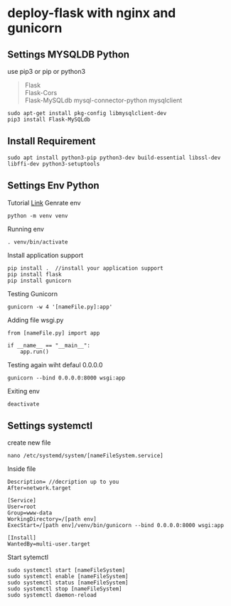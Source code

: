 # deploy-flask with nginx and gunicorn
## Settings MYSQLDB Python
use pip3 or pip or python3
> Flask                       
> Flask-Cors                  
> Flask-MySQLdb
> mysql-connector-python
> mysqlclient
```
sudo apt-get install pkg-config libmysqlclient-dev
pip3 install Flask-MySQLdb
```
## Install Requirement
```
sudo apt install python3-pip python3-dev build-essential libssl-dev libffi-dev python3-setuptools
```

## Settings Env Python
Tutorial <a href="https://flask.palletsprojects.com/en/latest/deploying/gunicorn/">Link</a>
Genrate env
```
python -m venv venv
```
Running env
```
. venv/bin/activate
```
Install application support
```
pip install .  //install your application support
pip install flask
pip install gunicorn
```
Testing Gunicorn
```
gunicorn -w 4 '[nameFile.py]:app'
```
Adding file wsgi.py
```
from [nameFile.py] import app

if __name__ == "__main__":
    app.run()
```
Testing again wiht defaul 0.0.0.0
```
gunicorn --bind 0.0.0.0:8000 wsgi:app
```
Exiting env
```
deactivate
```

## Settings systemctl
create new file
```
nano /etc/systemd/system/[nameFileSystem.service]
```
Inside file
```
Description= //decription up to you
After=network.target

[Service]
User=root
Group=www-data
WorkingDirectory=/[path env]
ExecStart=/[path env]/venv/bin/gunicorn --bind 0.0.0.0:8000 wsgi:app

[Install]
WantedBy=multi-user.target
```
Start sytemctl
```
sudo systemctl start [nameFileSystem] 
sudo systemctl enable [nameFileSystem] 
sudo systemctl status [nameFileSystem]
sudo systemctl stop [nameFileSystem]
sudo systemctl daemon-reload
```
